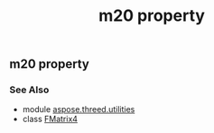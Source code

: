 ﻿---
title: m20 property
second_title: Aspose.3D for Python via .NET API References
description: 
type: docs
weight: 150
url: /python-net/aspose.threed.utilities/fmatrix4/m20/
is_root: false
---

## m20 property


### See Also
* module [aspose.threed.utilities](../../)
* class [FMatrix4](/3d/python-net/aspose.threed.utilities/fmatrix4)
